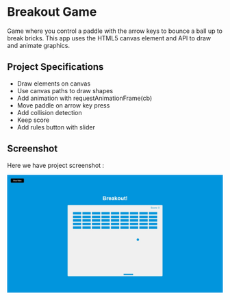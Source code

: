 # Breakout Game
Game where you control a paddle with the arrow keys to bounce a ball up to break bricks. This app uses the HTML5 canvas element and API to draw and animate graphics.

## Project Specifications
- Draw elements on canvas
- Use canvas paths to draw shapes
- Add animation with requestAnimationFrame(cb)
- Move paddle on arrow key press
- Add collision detection
- Keep score
- Add rules button with slider

## Screenshot
Here we have project screenshot :

![screenshot](screenshot.jpeg)